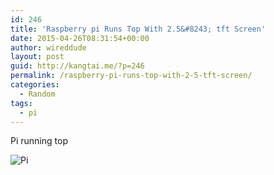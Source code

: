 ```yaml
---
id: 246
title: 'Raspberry pi Runs Top With 2.5&#8243; tft Screen'
date: 2015-04-26T08:31:54+00:00
author: wireddude
layout: post
guid: http://kangtai.me/?p=246
permalink: /raspberry-pi-runs-top-with-2-5-tft-screen/
categories:
  - Random
tags:
  - pi
---
```

Pi running top
  
<img src="http://i0.wp.com/media.davidkanter.com/Photo-2015-04-26-09-30.jpg?w=604" alt="Pi" data-recalc-dims="1" />